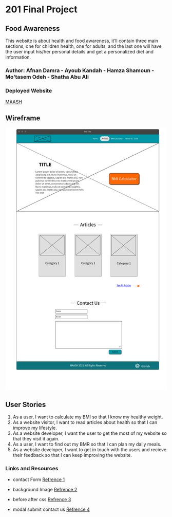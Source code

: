 # 201 Final Project

## Food Awareness

This website is about health and food awareness, it’ll contain three main sections, one for children health, one for adults, and the last one will have the user input his/her personal details and get a personalized diet and information.

### Author: Afnan Damra - Ayoub Kandah - Hamza Shamoun - Mo'tasem Odeh - Shatha Abu Ali


### Deployed Website
[MAASH](https://foodawareness.github.io/foodawareness/)


## Wireframe
![wireframe](assets/858fa306b2e24ff898328a0ed7b5aadd.png)

## User Stories
1. As a user, I want to calculate my BMI so that I know my healthy weight.
2. As a website visitor, I want to read articles about health so that I can improve my lifestyle.
3. As a website developer, I want the user to get the most of my website so that they visit it again.
4. As a user, I want to find out my BMR so that I can plan my daily meals.
5. As a website developer, I want to get in touch with the users and recieve their feedback so that I can keep improving the website.


### Links and Resources

* contact Form
[Refrence 1](https://www.w3schools.com/howto/howto_css_contact_form.asp)


* background Image
[Refrence 2](https://www.pexels.com/photo/man-running-on-dirt-road-1465892/)

* before after css
[Refrence 3](https://stackoverflow.com/questions/28434521/use-before-after-pseudo-element-to-make-a-line/28434792)


* modal submit contact us
[Refrence 4](https://www.w3schools.com/howto/tryit.asp?filename=tryhow_css_modal)

